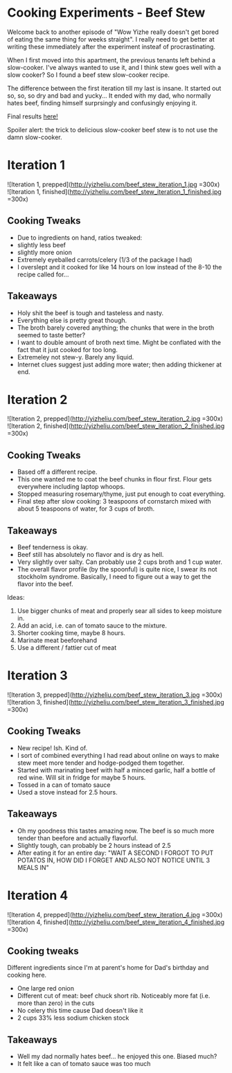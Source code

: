 # Cooking Experiments - Beef Stew

Welcome back to another episode of "Wow Yizhe really doesn't get bored of eating the same thing for weeks straight". I really need to get better at writing these immediately after the experiment insteaf of procrastinating.

When I first moved into this apartment, the previous tenants left behind a slow-cooker. I've always wanted to use it, and I think stew goes well with a slow cooker? So I found a beef stew slow-cooker recipe.

The difference between the first iteration till my last is insane. It started out so, so, so dry and bad and yucky... It ended with my dad, who normally hates beef, finding himself surprsingly and confusingly enjoying it.

Final results [here!](http://yizheliu.com/recipes/beef_stew.md)

Spoiler alert: the trick to delicious slow-cooker beef stew is to not use the damn slow-cooker.


# Iteration 1

![Iteration 1, prepped](http://yizheliu.com/beef_stew_iteration_1.jpg =300x)  
![Iteration 1, finished](http://yizheliu.com/beef_stew_iteration_1_finished.jpg =300x)  

## Cooking Tweaks

* Due to ingredients on hand, ratios tweaked:
* slightly less beef
* slightly more onion
* Extremely eyeballed carrots/celery (1/3 of the package I had)
* I overslept and it cooked for like 14 hours on low instead of the 8-10 the recipe called for...

## Takeaways

* Holy shit the beef is tough and tasteless and nasty.
* Everything else is pretty great though.
* The broth barely covered anything; the chunks that were in the broth seemed to taste better?
* I want to double amount of broth next time. Might be conflated with the fact that it just cooked for too long.
* Extremeley not stew-y. Barely any liquid.
* Internet clues suggest just adding more water; then adding thickener at end.

# Iteration 2

![Iteration 2, prepped](http://yizheliu.com/beef_stew_iteration_2.jpg =300x)  
![Iteration 2, finished](http://yizheliu.com/beef_stew_iteration_2_finished.jpg =300x)  

## Cooking Tweaks

* Based off a different recipe.
* This one wanted me to coat the beef chunks in flour first. Flour gets everywhere including laptop whoops.
* Stopped measuring rosemary/thyme, just put enough to coat everything.
* Final step after slow cooking: 3 teaspoons of cornstarch mixed with about 5 teaspoons of water, for 3 cups of broth.

## Takeaways

* Beef tenderness is okay.
* Beef still has absolutely no flavor and is dry as hell.
* Very slightly over salty. Can probably use 2 cups broth and 1 cup water.
* The overall flavor profile (by the spoonful) is quite nice, I swear its not stockholm syndrome. Basically, I need to figure out a way to get the flavor into the beef.

Ideas:
1. Use bigger chunks of meat and properly sear all sides to keep moisture in.
2. Add an acid, i.e. can of tomato sauce to the mixture.
3. Shorter cooking time, maybe 8 hours.
4. Marinate meat beeforehand
5. Use a different / fattier cut of meat

# Iteration 3

![Iteration 3, prepped](http://yizheliu.com/beef_stew_iteration_3.jpg =300x)  
![Iteration 3, finished](http://yizheliu.com/beef_stew_iteration_3_finished.jpg =300x)  

## Cooking Tweaks

* New recipe! Ish. Kind of.
* I sort of combined everything I had read about online on ways to make stew meet more tender and hodge-podged them together.
* Started with marinating beef with half a minced garlic, half a bottle of red wine. Will sit in fridge for maybe 5 hours.
* Tossed in a can of tomato sauce
* Used a stove instead for 2.5 hours.

## Takeaways

* Oh my goodness this tastes amazing now. The beef is so much more tender than beefore and actually flavorful.
* Slightly tough, can probably be 2 hours instead of 2.5
* After eating it for an entire day: "WAIT A SECOND I FORGOT TO PUT POTATOS IN, HOW DID I FORGET AND ALSO NOT NOTICE UNTIL 3 MEALS IN"

# Iteration 4

![Iteration 4, prepped](http://yizheliu.com/beef_stew_iteration_4.jpg =300x)  
![Iteration 4, finished](http://yizheliu.com/beef_stew_iteration_4_finished.jpg =300x)  

## Cooking tweaks

Different ingredients since I'm at parent's home for Dad's birthday and cooking here.

* One large red onion
* Different cut of meat: beef chuck short rib. Noticeably more fat (i.e. more than zero) in the cuts
* No celery this time cause Dad doesn't like it
* 2 cups 33% less sodium chicken stock

## Takeaways

* Well my dad normally hates beef... he enjoyed this one. Biased much?
* It felt like a can of tomato sauce was too much
